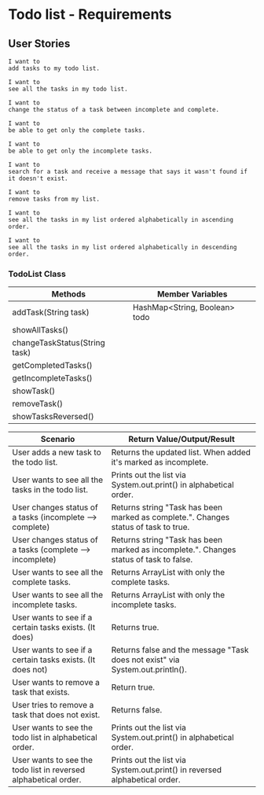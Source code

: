 # Todo list - Requirements

## User Stories

```
I want to 
add tasks to my todo list.
```
```
I want to 
see all the tasks in my todo list.
```
```
I want to 
change the status of a task between incomplete and complete.
```
```
I want to 
be able to get only the complete tasks.
```
```
I want to 
be able to get only the incomplete tasks.
```
```
I want to 
search for a task and receive a message that says it wasn't found if it doesn't exist.
```
```
I want to 
remove tasks from my list.
```
```
I want to 
see all the tasks in my list ordered alphabetically in ascending order.
```
```
I want to 
see all the tasks in my list ordered alphabetically in descending order.
```

### TodoList Class

| Methods                       | Member Variables              |
|-------------------------------|-------------------------------|
| addTask(String task)          | HashMap<String, Boolean> todo |
| showAllTasks()                |                               |
| changeTaskStatus(String task) |                               |
| getCompletedTasks()           |                               |
| getIncompleteTasks()          |                               |
| showTask()                    |                               |
| removeTask()                  |                               |
| showTasksReversed()           |                               |

| Scenario                                                        | Return Value/Output/Result                                                            |
|-----------------------------------------------------------------|---------------------------------------------------------------------------------------|
| User adds a new task to the todo list.                          | Returns the updated list. When added it's marked as incomplete.                       |
| User wants to see all the tasks in the todo list.               | Prints out the list via System.out.print() in alphabetical order.                     |
| User changes status of a tasks (incomplete --> complete)        | Returns string "Task has been marked as complete.". Changes status of task to true.   |
| User changes status of a tasks (complete --> incomplete)        | Returns string "Task has been marked as incomplete.". Changes status of task to false. |
| User wants to see all the complete tasks.                       | Returns ArrayList with only the complete tasks.                                       |
| User wants to see all the incomplete tasks.                     | Returns ArrayList with only the incomplete tasks.                                     |
| User wants to see if a certain tasks exists. (It does)          | Returns true.                                                                         |
| User wants to see if a certain tasks exists. (It does not)      | Returns false and the message "Task does not exist" via System.out.println().         |
| User wants to remove a task that exists.                        | Return true.                                                                          |
| User tries to remove a task that does not exist.                | Returns false.                                                                        |
| User wants to see the todo list in alphabetical order.          | Prints out the list via System.out.print() in alphabetical order.                     |
| User wants to see the todo list in reversed alphabetical order. | Prints out the list via System.out.print() in reversed alphabetical order.            |

